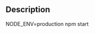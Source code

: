 ## Description
<!-- Pour l'environnement de production, vous pouvez définir NODE_ENV=production lors du déploiement de votre application. Cela permettra à @nestjs/config de charger le fichier .env.production au lieu du fichier .env  -->
NODE_ENV=production npm start
